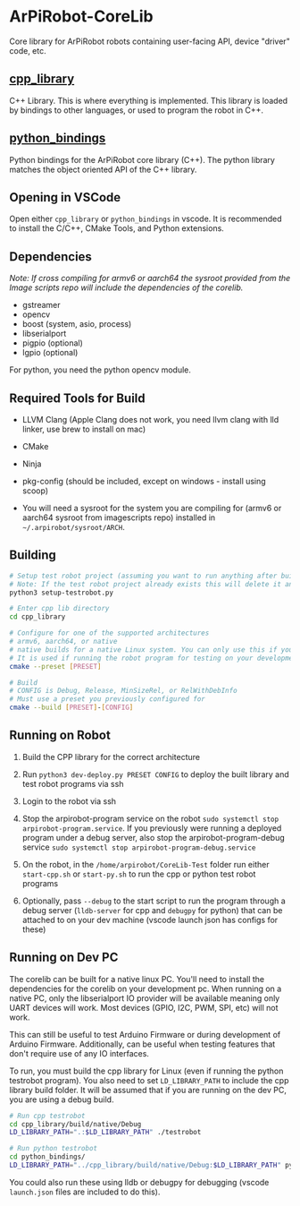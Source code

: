 # ArPiRobot-CoreLib

Core library for ArPiRobot robots containing user-facing API, device "driver" code, etc.


## [cpp_library](cpp_library/)

C++ Library. This is where everything is implemented. This library is loaded by bindings to other languages, or used to program the robot in C++.


## [python_bindings](python_bindings/)

Python bindings for the ArPiRobot core library (C++). The python library matches the object oriented API of the C++ library.


## Opening in VSCode

Open either `cpp_library` or `python_bindings` in vscode. It is recommended to install the C/C++, CMake Tools, and Python extensions.

## Dependencies

*Note: If cross compiling for armv6 or aarch64 the sysroot provided from the Image scripts repo will include the dependencies of the corelib.*

- gstreamer
- opencv
- boost (system, asio, process)
- libserialport
- pigpio (optional)
- lgpio (optional)

For python, you need the python opencv module.

## Required Tools for Build

- LLVM Clang (Apple Clang does not work, you need llvm clang with lld linker, use brew to install on mac)
- CMake
- Ninja
- pkg-config (should be included, except on windows - install using scoop)

- You will need a sysroot for the system you are compiling for (armv6 or aarch64 sysroot from imagescripts repo) installed in `~/.arpirobot/sysroot/ARCH`.

## Building

```sh
# Setup test robot project (assuming you want to run anything after building)
# Note: If the test robot project already exists this will delete it and replace it with the base version
python3 setup-testrobot.py

# Enter cpp lib directory
cd cpp_library

# Configure for one of the supported architectures
# armv6, aarch64, or native
# native builds for a native Linux system. You can only use this if you are building on Linux
# It is used if running the robot program for testing on your development PC (again, Linux only)
cmake --preset [PRESET]

# Build
# CONFIG is Debug, Release, MinSizeRel, or RelWithDebInfo
# Must use a preset you previously configured for
cmake --build [PRESET]-[CONFIG]
```

## Running on Robot

1. Build the CPP library for the correct architecture

2. Run `python3 dev-deploy.py PRESET CONFIG` to deploy the built library and test robot programs via ssh

3. Login to the robot via ssh

4. Stop the arpirobot-program service on the robot `sudo systemctl stop arpirobot-program.service`. If you previously were running a deployed program under a debug server, also stop the arpirobot-program-debug service `sudo systemctl stop arpirobot-program-debug.service`

5. On the robot, in the `/home/arpirobot/CoreLib-Test` folder run either `start-cpp.sh` or `start-py.sh` to run the cpp or python test robot programs

6. Optionally, pass `--debug` to the start script to run the program through a debug server (`lldb-server` for cpp and `debugpy` for python) that can be attached to on your dev machine (vscode launch json has configs for these)

## Running on Dev PC

The corelib can be built for a native linux PC. You'll need to install the dependencies for the corelib on your development pc. When running on a native PC, only the libserialport IO provider will be available meaning only UART devices will work. Most devices (GPIO, I2C, PWM, SPI, etc) will not work.

This can still be useful to test Arduino Firmware or during development of Arduino Firmware. Additionally, can be useful when testing features that don't require use of any IO interfaces.

To run, you must build the cpp library for Linux (even if running the python testrobot program). You also need to set `LD_LIBRARY_PATH` to include the cpp library build folder. It will be assumed that if you are running on the dev PC, you are using a debug build.

```sh
# Run cpp testrobot
cd cpp_library/build/native/Debug
LD_LIBRARY_PATH=".:$LD_LIBRARY_PATH" ./testrobot

# Run python testrobot
cd python_bindings/
LD_LIBRARY_PATH="../cpp_library/build/native/Debug:$LD_LIBRARY_PATH" python3 testrobot-py/main.py
```

You could also run these using lldb or debugpy for debugging (vscode `launch.json` files are included to do this).
